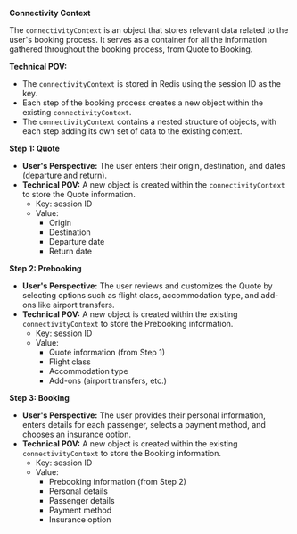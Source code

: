 **Connectivity Context**

The `connectivityContext` is an object that stores relevant data related to the user's booking process. It serves as a container for all the information gathered throughout the booking process, from Quote to Booking.

**Technical POV:**

* The `connectivityContext` is stored in Redis using the session ID as the key.
* Each step of the booking process creates a new object within the existing `connectivityContext`.
* The `connectivityContext` contains a nested structure of objects, with each step adding its own set of data to the existing context.


**Step 1: Quote**

* **User's Perspective:** The user enters their origin, destination, and dates (departure and return).
* **Technical POV:** A new object is created within the `connectivityContext` to store the Quote information.
	+ Key: session ID
	+ Value:
		- Origin
		- Destination
		- Departure date
		- Return date

**Step 2: Prebooking**

* **User's Perspective:** The user reviews and customizes the Quote by selecting options such as flight class, accommodation type, and add-ons like airport transfers.
* **Technical POV:** A new object is created within the existing `connectivityContext` to store the Prebooking information.
	+ Key: session ID
	+ Value:
		- Quote information (from Step 1)
		- Flight class
		- Accommodation type
		- Add-ons (airport transfers, etc.)

**Step 3: Booking**

* **User's Perspective:** The user provides their personal information, enters details for each passenger, selects a payment method, and chooses an insurance option.
* **Technical POV:** A new object is created within the existing `connectivityContext` to store the Booking information.
	+ Key: session ID
	+ Value:
		- Prebooking information (from Step 2)
		- Personal details
		- Passenger details
		- Payment method
		- Insurance option

